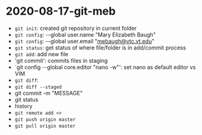 # 2020-08-17-git-meb

- `git init`: created git repository in current folder
- `git config`: --global user.name "Mary Elizabeth Baugh"
- `git config`: --global user.email "mebaugh@vtc.vt.edu"
- `git status`: get status of where file/folder is in add/commit process
- `git add`: add new file
- 'git commit': commits files in staging 
- `git config --global  core.editor "nano -w"': set nano as default editor vs VIM 
- `git diff`:
- `git diff --staged`
- git commit -m "MESSAGE"
- git status
- history
- `git remote add <>`
- `git push origin master`
- `git pull origin master`
